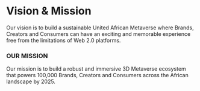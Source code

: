 # Vision & Mission

Our vision is to build a sustainable United African Metaverse where Brands, Creators and Consumers can have an exciting and memorable experience free from the limitations of Web 2.0 platforms.



### OUR MISSION

Our mission is to build a robust and immersive 3D Metaverse ecosystem that powers 100,000 Brands, Creators and Consumers across the African landscape by 2025.
